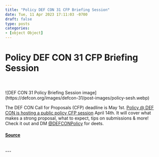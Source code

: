 ```yaml
---
title: "Policy DEF CON 31 CFP Briefing Session"
date: Tue, 11 Apr 2023 17:11:03 -0700
draft: false
type: posts
categories: 
- [object Object]
---
```

# Policy DEF CON 31 CFP Briefing Session

<br/>

<br/>
![DEF CON 31 Policy Briefing Session image](https://defcon.org/images/defcon-31/post-images/policy-sesh.webp)  

The DEF CON Call for Proposals (CFP) deadline is May 1st. [Policy @ DEF CON is hosting a public policy CFP session](https://forum.defcon.org/node/244681) April 14th. It will cover what makes a strong proposal, what to expect, tips on submissions & more! Check it out and DM [@DEFCONPolicy](https://twitter.com/DEFCONPolicy) for deets.

#### [Source](https://forum.defcon.org/node/244681)

<br/>
---

